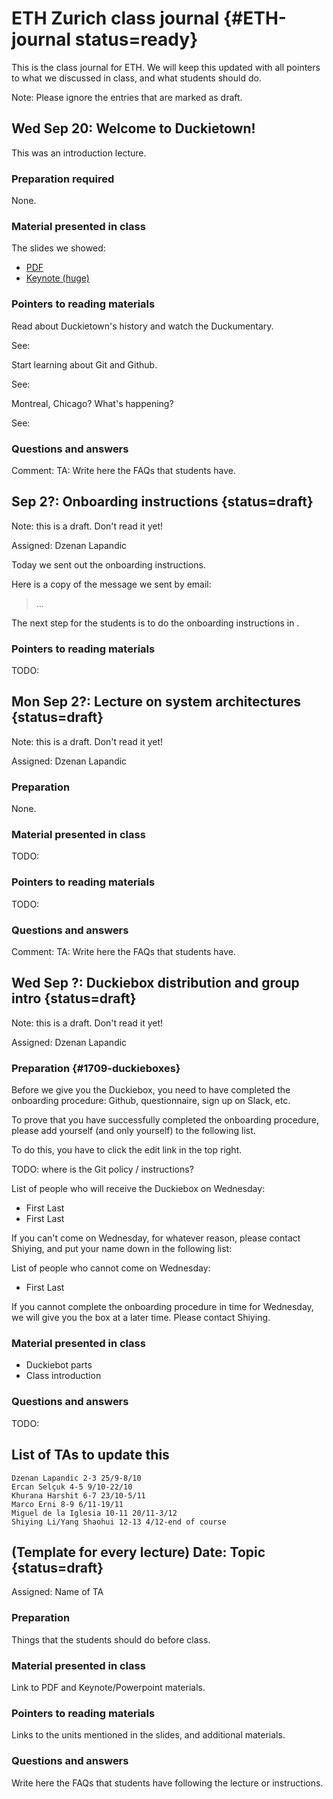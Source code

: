 # ETH Zurich class journal {#ETH-journal status=ready}

This is the class journal for ETH. We will keep this updated
with all pointers to what we discussed in class, and what students should do.

Note: Please ignore the entries that are marked as draft.

## Wed Sep 20: Welcome to Duckietown!

This was an introduction lecture.

### Preparation required

None.

### Material presented in class

The slides we showed:

- [PDF](https://github.com/duckietown/lectures/raw/master/2_given/2017-09-20-ETHZ-intro_lecture.pdf)
- [Keynote (huge)]( https://github.com/duckietown/lectures/raw/master/2_given/2017-09-20-ETHZ-intro_lecture.key)

### Pointers to reading materials

Read about Duckietown's history and watch the Duckumentary.

See: [](#duckietown-project)

Start learning about Git and Github.

See: [](#git-reference)

Montreal, Chicago? What's happening?

See: [](#fall2017-experience)

### Questions and answers

Comment: TA: Write here the FAQs that students have.



## Sep 2?: Onboarding instructions {status=draft}

Note: this is a draft. Don't read it yet!

Assigned: Dzenan Lapandic

Today we sent out the onboarding instructions.

Here is a copy of the message we sent by email:

> ...

The next step for the students is to do the onboarding
instructions in [](#first-steps-for-students).

### Pointers to reading materials

TODO:


## Mon Sep 2?: Lecture on system architectures {status=draft}

Note: this is a draft. Don't read it yet!

Assigned: Dzenan Lapandic

### Preparation

None.

### Material presented in class

TODO:

### Pointers to reading materials

TODO:

### Questions and answers

Comment: TA: Write here the FAQs that students have.


## Wed Sep ?: Duckiebox distribution and group intro {status=draft}

Note: this is a draft. Don't read it yet!

Assigned: Dzenan Lapandic

### Preparation {#1709-duckieboxes}

Before we give you the Duckiebox, you need to have completed the onboarding procedure:
Github, questionnaire, sign up on Slack, etc.

To prove that you have successfully completed the onboarding procedure,
please add yourself (and only yourself) to the following list.

To do this, you have to click the edit link in the top right.

TODO: where is the Git policy / instructions?

List of people who will receive the Duckiebox on Wednesday:

- First Last
- First Last

If you can't come on Wednesday, for whatever reason,
please contact Shiying, and put your name down in the following list:

List of people who cannot come on Wednesday:

- First Last

If you cannot complete the onboarding procedure in time for Wednesday,
we will give you the box at a later time. Please contact Shiying.

### Material presented in class

- Duckiebot parts
- Class introduction

### Questions and answers

TODO:

<!-- ### Math Refresher

Do a bit of a refresher on some math basics.

Linear Algebra: [](#linear_algebra)

Probability Basics: [](#probability_basics) -->



## List of TAs to update this


    Dzenan Lapandic 2-3 25/9-8/10
    Ercan Selçuk 4-5 9/10-22/10
    Khurana Harshit 6-7 23/10-5/11
    Marco Erni 8-9 6/11-19/11
    Miguel de la Iglesia 10-11 20/11-3/12
    Shiying Li/Yang Shaohui 12-13 4/12-end of course


##  (Template for every lecture) Date: Topic {status=draft}

Assigned: Name of TA

### Preparation

Things that the students should do before class.

### Material presented in class

Link to PDF and Keynote/Powerpoint materials.

### Pointers to reading materials

Links to the units mentioned in the slides,
and additional materials.

### Questions and answers

Write here the FAQs that students have following the lecture or instructions.
